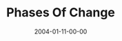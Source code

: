---
layout: message
category: message
series: "The DNA Of Change"
title: "Phases Of Change"
date: 2004-01-11-00-00
message_id: 189
sc-permalink-url: "http://soundcloud.com/crdschurch/phases-of-change"
audio: "http://s3.amazonaws.com/crossroads-media/messages/audio/DNA_of_Change_02_01--11-04_Phases_Of_Change.mp3"
audio-duration: "35:57"
tag: 
 - change
 - phases
 - blahs
 - blues
 - break
 - tome
explicit: false
---